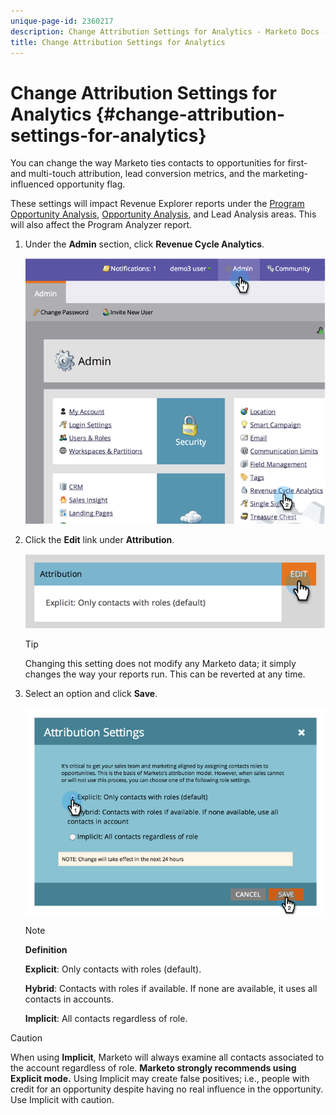 ```yaml
---
unique-page-id: 2360217
description: Change Attribution Settings for Analytics - Marketo Docs - Product Documentation
title: Change Attribution Settings for Analytics
---
```


# Change Attribution Settings for Analytics {#change-attribution-settings-for-analytics}

You can change the way Marketo ties contacts to opportunities for first- and multi-touch attribution, lead conversion metrics, and the marketing-influenced opportunity flag.

These settings will impact Revenue Explorer reports under the [Program Opportunity Analysis](../../../product-docs/reporting/revenue-cycle-analytics/program-analytics/understanding-the-program-opportunity-analysis-area.md), [Opportunity Analysis](../../../product-docs/reporting/revenue-cycle-analytics/revenue-explorer/understanding-opportunity-analysis-in-revenue-explorer.md), and Lead Analysis areas. This will also affect the Program Analyzer report.

1. Under the **Admin** section, click **Revenue Cycle Analytics**. 

   ![](assets/image2014-9-24-11-3a55-3a19.png)

1. Click the **Edit** link under **Attribution**. 

   ![](assets/image2014-9-24-11-3a56-3a33.png)

   >[!TIP]
   >
   >Changing this setting does not modify any Marketo data; it simply changes the way your reports run. This can be reverted at any time.

1. Select an option and click **Save**.

   ![](assets/image2014-9-24-11-3a57-3a39.png)

   >[!NOTE]
   >
   >**Definition**
   >
   >
   >**Explicit**: Only contacts with roles (default).
   >
   >
   >**Hybrid**: Contacts with roles if available. If none are available, it uses all contacts in accounts.
   >
   >
   >**Implicit**: All contacts regardless of role.

>[!CAUTION]
>
>When using&nbsp;**Implicit**, Marketo will always examine all contacts associated to the account regardless of role. **Marketo strongly recommends using Explicit mode.**&nbsp;Using Implicit may create false positives; i.e., people with credit for an opportunity despite having no real influence in the opportunity. Use Implicit with caution.

